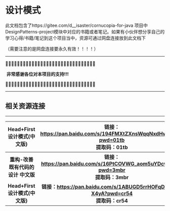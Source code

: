 

# 设计模式

此文档包含了https://gitee.com/d__isaster/cornucopia-for-java  项目中DesignPatterns-project模块中对应的书籍或者笔记。如果有小伙伴想分享自己的学习心得/书籍/笔记到这个项目当中，资源可通过网盘连接放到此文档下

（需要注意的是网盘连接要永久有效！！！！）



------

🎑🎑🎑🎑🎑🎑🎑🎑🎑🎑🎑🎑🎑🎑🎑🎑🎑🎑🎑🎑🎑🎑🎑🎑🎑🎑🎑🎑🎑🎑🎑

​													**非常感谢各位对本项目的支持!!!**

🎑🎑🎑🎑🎑🎑🎑🎑🎑🎑🎑🎑🎑🎑🎑🎑🎑🎑🎑🎑🎑🎑🎑🎑🎑🎑🎑🎑🎑🎑🎑

------





## 相关资源连接

------

|     Head+First设计模式(中文版)     | 链接：https://pan.baidu.com/s/194FMXtZXnsWqqNxdHwO73g?pwd=01tb <br/>提取码：01tb |
| :--------------------------------: | :----------------------------------------------------------: |
| **重构-改善既有代码的设计 中文版** | **链接：https://pan.baidu.com/s/16PtCOVWG_aom5uYDcwHiSg?pwd=3mbr <br/>提取码：3mbr** |
|   **Head+First设计模式(中文版)**   | **链接：https://pan.baidu.com/s/1ABUGD5rrHOFqDXjMm-X4yA?pwd=cr54 <br/>提取码：cr54** |

​												

